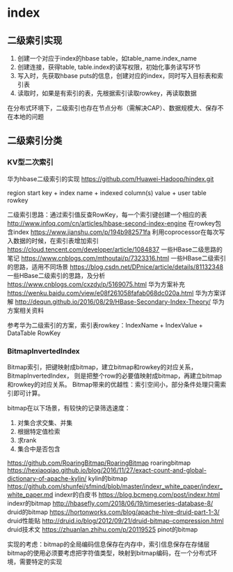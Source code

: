 # index

## 二级索引实现

1. 创建一个对应于index的hbase table，如table_name.index_name
2. 创建连接，获得table, table.index的读写权限，初始化事务读写环节
3. 写入时，先获取hbase puts的信息，创建对应的index，同时写入目标表和索引表
4. 读取时，如果是有索引的表，先根据索引读取rowkey，再读取数据

在分布式环境下，二级索引也存在节点分布（需解决CAP）、数据规模大、保存不在本地的问题

## 二级索引分类

### KV型二次索引

华为hbase二级索引的实现
https://github.com/Huawei-Hadoop/hindex.git

region start key + index name + indexed column(s) value + user table rowkey

二级索引思路：通过索引值反查RowKey，每一个索引键创建一个相应的表
http://www.infoq.com/cn/articles/hbase-second-index-engine 在rowkey包含index
https://www.jianshu.com/p/194b982571fa 利用coprocessor在每次写入数据的时候，在索引表增加索引
https://cloud.tencent.com/developer/article/1084837 一些HBase二级思路的笔记
https://www.cnblogs.com/mthoutai/p/7323316.html 一些HBase二级索引的思路，适用不同场景
https://blog.csdn.net/DPnice/article/details/81132348 一些HBase二级索引的思路，及分析
https://www.cnblogs.com/cxzdy/p/5169075.html 华为方案补充
https://wenku.baidu.com/view/e08f261058fafab068dc020a.html 华为方案详解
http://dequn.github.io/2016/08/29/HBase-Secondary-Index-Theory/ 华为方案相关资料

参考华为二级索引的方案，索引表rowkey：IndexName + IndexValue + DataTable RowKey

### BitmapInvertedIndex

Bitmap索引，把键映射成bitmap，建立bitmap和rowkey的对应关系，BitmapInvertedIndex，
则是把整个row的必要值映射成bitmap，再建立bitmap和rowkey的对应关系。
Bitmap带来的优越性：索引空间小，部分条件处理只需索引即可计算。

bitmap在以下场景，有较快的记录筛选速度：
1. 对集合求交集、并集
2. 根据特定值检索
3. 求rank
4. 集合中是否包含

https://github.com/RoaringBitmap/RoaringBitmap roaringbitmap
https://hexiaoqiao.github.io/blog/2016/11/27/exact-count-and-global-dictionary-of-apache-kylin/ kylin的bitmap
https://github.com/shunfei/sfmind/blob/master/indexr_white_paper/indexr_white_paper.md indexr的白皮书
https://blog.bcmeng.com/post/indexr.html indexr的bitmap
http://hbasefly.com/2018/06/19/timeseries-database-8/ druid的bitmap
https://hortonworks.com/blog/apache-hive-druid-part-1-3/ druid性能贴
http://druid.io/blog/2012/09/21/druid-bitmap-compression.html druid技术文
https://zhuanlan.zhihu.com/p/20119525 pinot的bitmap

实现的考虑：bitmap的全局编码信息保存在内存中，索引信息保存在存储层
bitmap的使用必须要考虑把字符值类型，映射到bitmap编码，在一个分布式环境，需要特定的实现


